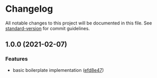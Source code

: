 # Changelog

All notable changes to this project will be documented in this file. See [standard-version](https://github.com/conventional-changelog/standard-version) for commit guidelines.

## 1.0.0 (2021-02-07)


### Features

* basic boilerplate implementation ([efd8e47](https://github.com/alejoamiras/hardhat-boilerplate-ts/commit/efd8e4789196bbbe61b9ce5da5b9e705c451ca3f))
